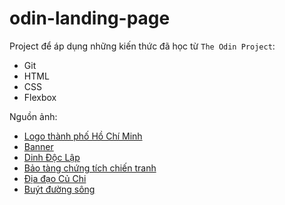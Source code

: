 # odin-landing-page

Project để áp dụng những kiến thức đã học từ `The Odin Project`:
- Git
- HTML
- CSS
- Flexbox

Nguồn ảnh:
- [Logo thành phố Hồ Chí Minh](https://hochiminhcity.gov.vn/)
- [Banner](https://www.visithcmc.vn/event/tuan-le-du-lich-thanh-pho-ho-chi-minh-2023)
- [Dinh Độc Lập](https://vi.wikipedia.org/wiki/Dinh_%C4%90%E1%BB%99c_L%E1%BA%ADp)
- [Bảo tàng chứng tích chiến tranh](https://cand.com.vn/Tieu-diem-van-hoa/bao-tang-chung-tich-chien-tranh-diem-den-lich-su-vi-hoa-binh-i692018/)
- [Địa đạo Củ Chi](https://sinhcafetour.vn/tour-dia-dao-cu-chi-nua-ngay.htm)
- [Buýt đường sông](https://saigonwaterbus.com/)

